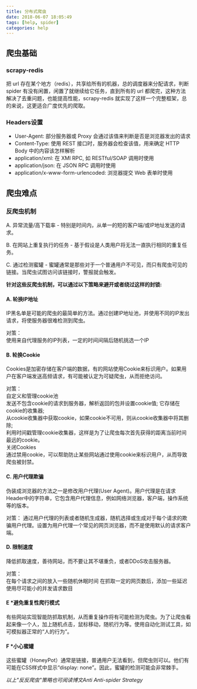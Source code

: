 ```yaml
---
title: 分布式爬虫
date: 2018-06-07 18:05:49
tags: [help, spider] 
categories: help
---
```


## 爬虫基础

### scrapy-redis

把 url 存在某个地方（redis），共享给所有的机器，总的调度器来分配请求，判断 spider 有没有闲置，闲置了就继续给它任务，直到所有的 url 都爬完，这种方法解决了去重问题，也能提高性能，scrapy-redis 就实现了这样一个完整框架，总的来说，这更适合广度优先的爬取。

### Headers设置

* User-Agent: 部分服务器或 Proxy 会通过该值来判断是否是浏览器发出的请求
* Content-Type: 使用 REST 接口时，服务器会检查该值，用来确定 HTTP Body 中的内容该怎样解析
* application/xml: 在 XMl RPC, 如 RESTful/SOAP 调用时使用
* application/json: 在 JSON RPC 调用时使用
* application/x-www-form-urlencoded: 浏览器提交 Web 表单时使用

<!-- more -->

## 爬虫难点

### 反爬虫机制

A. 异常流量/高下载率 - 特别是时间内，从单一的短的客户端/或IP地址发送的请求。

B. 在网站上重复执行的任务 - 基于假设是人类用户将无法一直执行相同的重复任务。

C. 通过检测蜜罐 - 蜜罐通常是那些对于一个普通用户不可见，而只有爬虫可见的链接。当爬虫试图访问该链接时，警报就会触发。

**针对这些反爬虫机制，可以通过以下策略来避开或者绕过这样的封锁:**

#### A. 轮换IP地址

IP黑名单是可能的爬虫的最简单的方法。通过创建IP地址池，并使用不同的IP发出请求，将使服务器很难检测到爬虫。

对策：  
使用来自代理服务的IP列表，一定的时间间隔后随机挑选一个IP

#### B. 轮换Cookie

Cookies是加密存储在客户端的数据，有的网站使用Cookie来标识用户。如果用户在客户端发送高频请求，有可能被认定为可疑爬虫，从而拒绝访问。

对策：  
自定义和管理cookie池  
发送不包含cookie的请求到服务器，解析返回的包并设置cookie值; 它存储在cookie的收集器;  
从cookie收集器中获取cookie，如果cookie不可用，则从cookie收集器中将其删除;  
利用时间戳管理cookie收集器，这样是为了让爬虫每次首先获得的距离当前时间最远的cookie。  
关闭Cookies  
通过禁用cookie，可以帮助防止某些网站通过使用cookie来标识用户，从而导致爬虫被封禁。  

#### C. 用户代理欺骗

伪装成浏览器的方法之一是修改用户代理(User Agent)。用户代理是在请求Header中的字符串，它包含用户代理信息，例如网络浏览器，客户端，操作系统等的版本。

对策： 
通过用户代理的列表或者随机生成器，随机选择或生成对于每个请求的欺骗用户代理。设置为用户代理一个常见的网页浏览器，而不是使用默认的请求客户端。

#### D. 限制速度

降低抓取速度，善待网站，而不要让其不堪重负，或者DDoS攻击服务器。

对策：  
在每个请求之间的放入一些随机休眠时间
在抓取一定的网页数后，添加一些延迟
使用尽可能小的并发请求数目

#### E *避免重复性爬行模式

有些网站实现智能防抓取机制，从而重复操作将有可能检测为爬虫。为了让爬虫看起来像一个人，加上随机点击，鼠标移动，随机行为等。使用自动化测试工具，如可模拟器正常的“人的行为”。

#### F *小心蜜罐

这些蜜罐（HoneyPot）通常是链接，普通用户无法看到，但爬虫则可以。他们有可能在CSS样式中显示“display: none”。因此，蜜罐的检测可能会非常棘手。

*以上"反反爬虫"策略也可阅读博文Anti Anti-spider Strategy*